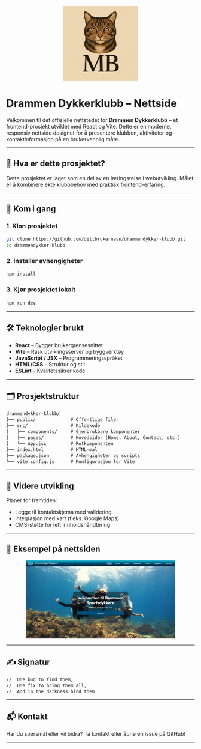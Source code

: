 <p align="center">
  <img src="public/images/MBlogo1.png" alt="MB Logo" width="200"/>
</p>

# Drammen Dykkerklubb – Nettside

Velkommen til det offisielle nettstedet for **Drammen Dykkerklubb** – et frontend-prosjekt utviklet med React og Vite. Dette er en moderne, responsiv nettside designet for å presentere klubben, aktiviteter og kontaktinformasjon på en brukervennlig måte.

---

## 🌊 Hva er dette prosjektet?

Dette prosjektet er laget som en del av en læringsreise i webutvikling. Målet er å kombinere ekte klubbbehov med praktisk frontend-erfaring.

---

## 🚀 Kom i gang

### 1. Klon prosjektet

```bash
git clone https://github.com/dittbrukernavn/drammendykker-klubb.git
cd drammendykker-klubb
```

### 2. Installer avhengigheter

```bash
npm install
```

### 3. Kjør prosjektet lokalt

```bash
npm run dev
```

---

## 🛠️ Teknologier brukt

- **React** – Bygger brukergrensesnittet
- **Vite** – Rask utviklingsserver og byggverktøy
- **JavaScript / JSX** – Programmeringsspråket
- **HTML/CSS** – Struktur og stil
- **ESLint** – Kvalitetssikrer kode

---

## 🗂️ Prosjektstruktur

```
drammendykker-klubb/
├── public/             # Offentlige filer
├── src/                # Kildekode
│   ├── components/     # Gjenbrukbare komponenter
│   ├── pages/          # Hovedsider (Home, About, Contact, etc.)
│   └── App.jsx         # Rotkomponenten
├── index.html          # HTML-mal
├── package.json        # Avhengigheter og scripts
└── vite.config.js      # Konfigurasjon for Vite
```

---

## 🔧 Videre utvikling

Planer for fremtiden:
- Legge til kontaktskjema med validering
- Integrasjon med kart (f.eks. Google Maps)
- CMS-støtte for lett innholdshåndtering

---

## 📸 Eksempel på nettsiden

<p align="center">
  <img src="public/images/drammen-d.png" alt="Drammen Sportsdykkere Hjemmeside" width="400"/>
</p>

---

## ✍️ Signatur

```
//  One bug to find them,
//  One fix to bring them all,
//  And in the darkness bind them.
```

---

## 📬 Kontakt

Har du spørsmål eller vil bidra? Ta kontakt eller åpne en issue på GitHub!

---

